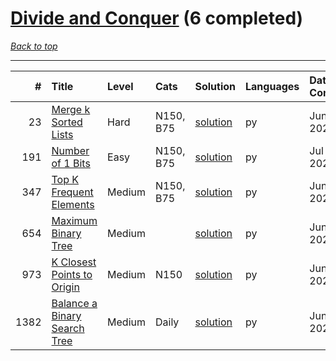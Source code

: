 # [Divide and Conquer](<https://leetcode.com/tag/Divide-and-Conquer/>) (6 completed)

*[Back to top](<../../README.md>)*

------

|    # | Title                                                                                        | Level   | Cats      | Solution                                                | Languages   | Date Complete   |
|-----:|:---------------------------------------------------------------------------------------------|:--------|:----------|:--------------------------------------------------------|:------------|:----------------|
|   23 | [Merge k Sorted Lists](<https://leetcode.com/problems/merge-k-sorted-lists>)                 | Hard    | N150, B75 | [solution](<../_23. Merge k Sorted Lists.md>)           | py          | Jun 17, 2024    |
|  191 | [Number of 1 Bits](<https://leetcode.com/problems/number-of-1-bits>)                         | Easy    | N150, B75 | [solution](<../_191. Number of 1 Bits.md>)              | py          | Jul 03, 2024    |
|  347 | [Top K Frequent Elements](<https://leetcode.com/problems/top-k-frequent-elements>)           | Medium  | N150, B75 | [solution](<../_347. Top K Frequent Elements.md>)       | py          | Jun 12, 2024    |
|  654 | [Maximum Binary Tree](<https://leetcode.com/problems/maximum-binary-tree>)                   | Medium  |           | [solution](<../_654. Maximum Binary Tree.md>)           | py          | Jun 11, 2024    |
|  973 | [K Closest Points to Origin](<https://leetcode.com/problems/k-closest-points-to-origin>)     | Medium  | N150      | [solution](<../_973. K Closest Points to Origin.md>)    | py          | Jun 29, 2024    |
| 1382 | [Balance a Binary Search Tree](<https://leetcode.com/problems/balance-a-binary-search-tree>) | Medium  | Daily     | [solution](<../_1382. Balance a Binary Search Tree.md>) | py          | Jun 25, 2024    |
